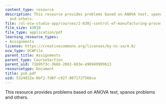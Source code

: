 ```yaml
---
content_type: resource
description: This resource provides problems based on ANOVA test, spanos problems
  and others.
file: /ol-ocw-studio-app/courses/2-830j-control-of-manufacturing-processes-sma-6303-spring-2008/5324832e6bf2fd0fc9278071727566ca_ps6.pdf
file_size: 43010
file_type: application/pdf
learning_resource_types:
- Assignments
license: https://creativecommons.org/licenses/by-nc-sa/4.0/
ocw_type: OCWFile
parent_title: Assignments
parent_type: CourseSection
parent_uid: 71b95f3c-366b-2063-b03e-e96949909613
resourcetype: Document
title: ps6.pdf
uid: 5324832e-6bf2-fd0f-c927-8071727566ca
---
```

This resource provides problems based on ANOVA test, spanos problems and others.